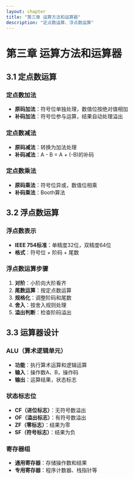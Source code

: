 ```yaml
---
layout: chapter
title: "第三章 运算方法和运算器"
description: "定点数运算、浮点数运算"
---
```


# 第三章 运算方法和运算器

## 3.1 定点数运算

### 定点数加法
- **原码加法**：符号位单独处理，数值位按绝对值相加
- **补码加法**：符号位参与运算，结果自动处理溢出

### 定点数减法
- **原码减法**：转换为加法处理
- **补码减法**：A - B = A + (-B)的补码

### 定点数乘法
- **原码乘法**：符号位异或，数值位相乘
- **补码乘法**：Booth算法

## 3.2 浮点数运算

### 浮点数表示
- **IEEE 754标准**：单精度32位，双精度64位
- **格式**：符号位 + 阶码 + 尾数

### 浮点数运算步骤
1. **对阶**：小阶向大阶看齐
2. **尾数运算**：按定点数运算
3. **规格化**：调整阶码和尾数
4. **舍入**：按舍入规则处理
5. **溢出判断**：检查阶码溢出

## 3.3 运算器设计

### ALU（算术逻辑单元）
- **功能**：执行算术运算和逻辑运算
- **输入**：操作数A、B，操作码
- **输出**：运算结果，状态标志

### 状态标志位
- **CF（进位标志）**：无符号数溢出
- **OF（溢出标志）**：有符号数溢出
- **ZF（零标志）**：结果为零
- **SF（符号标志）**：结果为负

### 寄存器组
- **通用寄存器**：存储操作数和结果
- **专用寄存器**：程序计数器、栈指针等 
